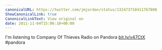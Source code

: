 ```yaml
---
canonicalURL: https://twitter.com/jmjordan/status/132473718411767808
ShowCanonicalLink: true
CanonicalLinkText: View original on
date: 2011-11-04T15:06:10+00:00
---
```

I'm listening to Company Of Thieves Radio on Pandora [bit.ly/v47CtX](http://bit.ly/v47CtX)
 #pandora